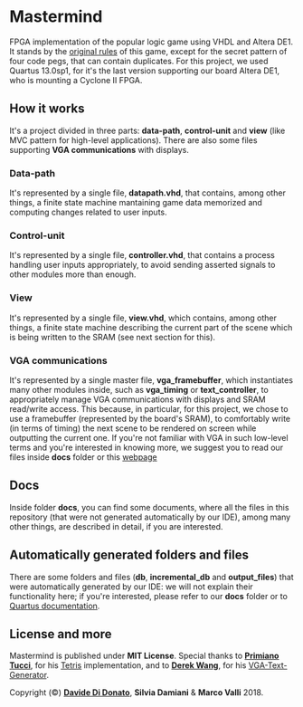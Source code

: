 # Mastermind
FPGA implementation of the popular logic game using VHDL and Altera DE1. It stands by the [original rules](https://en.wikipedia.org/wiki/Mastermind_(board_game)) of this game, except for the secret pattern of four code pegs, that can contain duplicates. For this project, we used Quartus 13.0sp1, for it's the last version supporting our board Altera DE1, who is mounting a Cyclone II FPGA. 

## How it works

It's a project divided in three parts: **data-path**, **control-unit** and **view** (like MVC pattern for high-level applications). There are also some files supporting **VGA communications** with displays.
### Data-path
It's represented by a single file, **datapath.vhd**, that contains, among other things, a finite state machine mantaining game data memorized and computing changes related to user inputs.

### Control-unit
It's represented by a single file, **controller.vhd**, that contains a process handling user inputs appropriately, to avoid sending asserted signals to other modules more than enough.

### View
It's represented by a single file, **view.vhd**, which contains, among other things, a finite state machine describing the current part of the scene which is being written to the SRAM (see next section for this).

### VGA communications
It's represented by a single master file, **vga_framebuffer**, which instantiates many other modules inside, such as **vga_timing** or **text_controller**, to appropriately manage VGA communications with displays and SRAM read/write access. This because, in particular, for this project, we chose to use a framebuffer (represented by the board's SRAM), to comfortably write (in terms of timing) the next scene to be rendered on screen while outputting the current one. If you're not familiar with VGA in such low-level terms and you're interested in knowing more, we suggest you to read our files inside **docs** folder or this [webpage](https://eewiki.net/pages/viewpage.action?pageId=15925278)

## Docs

Inside folder **docs**, you can find some documents, where all the files in this repository (that were not generated automatically by our IDE), among many other things, are described in detail, if you are interested.

## Automatically generated folders and files

There are some folders and files (**db**, **incremental_db** and **output_files**) that were automatically generated by our IDE: we will not explain their functionality here; if you're interested, please refer to our **docs** folder or to [Quartus documentation](https://www.altera.com/content/dam/altera-www/global/en_US/pdfs/literature/hb/qts/archives/quartusii_handbook_archive_130.pdf).

## License and more

Mastermind is published under **MIT License**. Special thanks to [**Primiano Tucci**](https://github.com/primiano), for his [Tetris](https://github.com/primiano/tetris-vhdl) implementation, and to [**Derek Wang**](https://github.com/Derek-X-Wang), for his [VGA-Text-Generator](https://github.com/Derek-X-Wang/VGA-Text-Generator).

Copyright (©) [**Davide Di Donato**](https://github.com/MrOverflOOw), **Silvia Damiani** & **Marco Valli** 2018.
